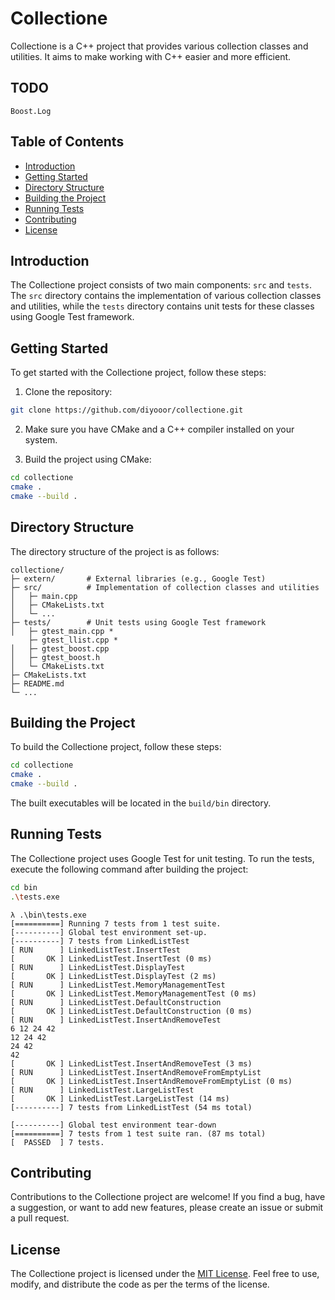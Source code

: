 # Collectione

Collectione is a C++ project that provides various collection classes and utilities. It aims to make working with C++ easier and more efficient.

## TODO
    Boost.Log

## Table of Contents

- [Introduction](#introduction)
- [Getting Started](#getting-started)
- [Directory Structure](#directory-structure)
- [Building the Project](#building-the-project)
- [Running Tests](#running-tests)
- [Contributing](#contributing)
- [License](#license)

## Introduction

The Collectione project consists of two main components: `src` and `tests`. The `src` directory contains the implementation of various collection classes and utilities, while the `tests` directory contains unit tests for these classes using Google Test framework.

## Getting Started

To get started with the Collectione project, follow these steps:

1. Clone the repository:

```bash
git clone https://github.com/diyooor/collectione.git
```

2. Make sure you have CMake and a C++ compiler installed on your system.

3. Build the project using CMake:

```bash
cd collectione
cmake .
cmake --build .
```

## Directory Structure

The directory structure of the project is as follows:

```
collectione/
├─ extern/       # External libraries (e.g., Google Test)
├─ src/          # Implementation of collection classes and utilities
│   ├─ main.cpp
│   ├─ CMakeLists.txt
│   └─ ...
├─ tests/        # Unit tests using Google Test framework
│   ├─ gtest_main.cpp *
    ├─ gtest_llist.cpp *
│   ├─ gtest_boost.cpp 
│   ├─ gtest_boost.h 
│   └─ CMakeLists.txt
├─ CMakeLists.txt
├─ README.md
└─ ...
```

## Building the Project

To build the Collectione project, follow these steps:

```bash
cd collectione
cmake .
cmake --build .
```

The built executables will be located in the `build/bin` directory.

## Running Tests

The Collectione project uses Google Test for unit testing. To run the tests, execute the following command after building the project:

```bash
cd bin
.\tests.exe
```

```sample tests output
λ .\bin\tests.exe
[==========] Running 7 tests from 1 test suite.
[----------] Global test environment set-up.
[----------] 7 tests from LinkedListTest
[ RUN      ] LinkedListTest.InsertTest
[       OK ] LinkedListTest.InsertTest (0 ms)
[ RUN      ] LinkedListTest.DisplayTest
[       OK ] LinkedListTest.DisplayTest (2 ms)
[ RUN      ] LinkedListTest.MemoryManagementTest
[       OK ] LinkedListTest.MemoryManagementTest (0 ms)
[ RUN      ] LinkedListTest.DefaultConstruction
[       OK ] LinkedListTest.DefaultConstruction (0 ms)
[ RUN      ] LinkedListTest.InsertAndRemoveTest
6 12 24 42
12 24 42
24 42
42
[       OK ] LinkedListTest.InsertAndRemoveTest (3 ms)
[ RUN      ] LinkedListTest.InsertAndRemoveFromEmptyList
[       OK ] LinkedListTest.InsertAndRemoveFromEmptyList (0 ms)
[ RUN      ] LinkedListTest.LargeListTest
[       OK ] LinkedListTest.LargeListTest (14 ms)
[----------] 7 tests from LinkedListTest (54 ms total)

[----------] Global test environment tear-down
[==========] 7 tests from 1 test suite ran. (87 ms total)
[  PASSED  ] 7 tests.
```

## Contributing

Contributions to the Collectione project are welcome! If you find a bug, have a suggestion, or want to add new features, please create an issue or submit a pull request.

## License

The Collectione project is licensed under the [MIT License](LICENSE). Feel free to use, modify, and distribute the code as per the terms of the license.